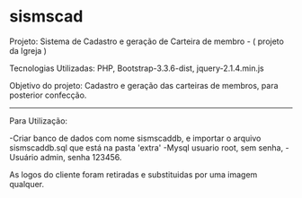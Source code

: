 # sismscad

Projeto: Sistema de Cadastro e geração de Carteira de membro - ( projeto da Igreja )

Tecnologias Utilizadas: PHP, Bootstrap-3.3.6-dist, jquery-2.1.4.min.js

Objetivo do projeto: Cadastro e geração das carteiras de membros, para posterior confecção.

----

Para Utilização:

-Criar banco de dados com nome sismscaddb, e importar o arquivo sismscaddb.sql que está na pasta 'extra'
-Mysql usuario root, sem senha, 
-Usuário admin, senha 123456.

As logos do cliente foram retiradas e substituidas por uma imagem qualquer.
